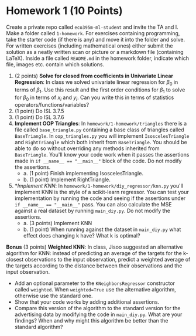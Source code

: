 # Homework 1 (10 Points)

Create a private repo called `eco395m-ml-student` and invite the TA and I. Make a folder called `1-homework`. For exercises containing programming, take the starter code (if there is any) and move it into the folder and solve. For written exercises (including mathematical ones) either submit the solution as a neatly written scan or picture or a markdown file (containing LaTeX). Inside a file called `README.md` in the homework folder, indicate which file, images etc. contain which solutions.

1. (2 points) **Solve for closed from coefficients in Univariate Linear Regression**: In class we solved univariate linear regression for $\beta_{0}$ in terms of $\beta_{1}$. Use this result and the first order conditions for $\beta_{1}$ to solve for $\beta_{0}$ in terms of $x_{i}$ and $y_{i}$. Can you write this in terms of statistics operators/functions/variables?  
2. (1 point) Do ISL 3.7.5
3. (1 point) Do ISL 3.7.6
4. **Implement OOP Triangles**: In `homework/1-homework/triangles` there is a file called `base_triangle.py` containing a base class of triangles called `BaseTriangle`. In `oop_triangles.py` you will implement `IsoscelesTriangle` and `RightTriangle` which both inherit from `BaseTriangle`. You should be able to do so without overriding any methods inherited from `BaseTriangle`. You'll know your code work when it passes the assertions made in `if __name__ == "__main__"` block of the code. Do not modify the assertions.
    * a. (1 point) Finish implementing IsoscelesTriangle.
    * b. (1 point) Implement RightTriangle.
5. **Implement KNN*: In `homework/1-homework/diy_regressor/knn.py` you'll implement KNN is the style of a scikit-learn regressor. You can test your implementation by running the code and seeing if the assertions under `if __name__ == "__main__"` pass. You can also calculate the MSE against a real dataset by running `main_diy.py`. Do not modify the assertions.
    * a. (3 points) Implement KNN
    * b. (1 point) When running against the dataset in `main_diy.py` what effect does changing k have? What k is optimal?
  
**Bonus**
(3 points) **Weighted KNN**: In class, Jisoo suggested an alternative algorithm for KNN: instead of predicting an average of the targets for the k-closest observations to the input observation, predict a weighted average of the targets according to the distance between their observations and the input observation.

* Add an optional parameter to the `KNeighborsRegressor` constructor called `weighted`. When `weighted=True` use the alternative algorithm, otherwise use the standard one. 
* Show that your code works by adding additional assertions.
* Compare this version of the algorithm to the standard version for the advertising data by modifying the code in `main_diy.py`. What are your findings? When and why might this algorithm be better than the standard algorithm?
